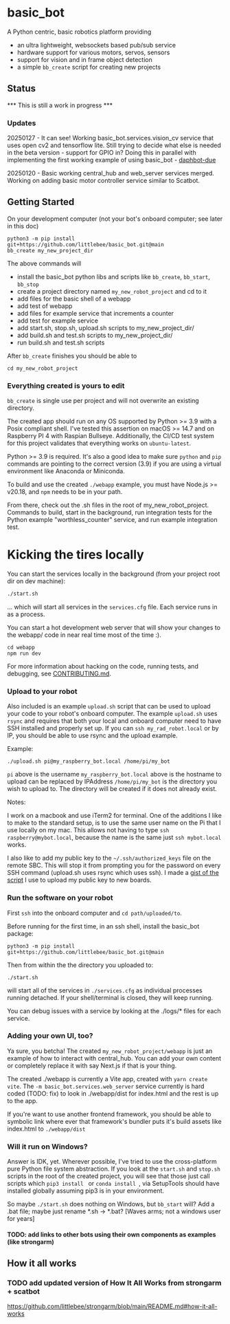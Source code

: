 # basic_bot

A Python centric, basic robotics platform providing
- an ultra lightweight, websockets based pub/sub service
- hardware support for various motors, servos, sensors
- support for vision and in frame object detection
- a simple `bb_create` script for creating new projects

## Status
*** This is still a work in progress ***

### Updates

20250127 - It can see! Working basic_bot.services.vision_cv service that uses open cv2 and tensorflow lite.  Still trying to decide what else is needed in the beta version - support for GPIO in?  Doing this in parallel with implementing the first working example of using basic_bot - [daphbot-due](https://github.com/littlebee/daphbot-due) 


20250120 - Basic working central_hub and web_server services merged.  Working on adding basic motor controller service similar to Scatbot.

## Getting Started
On your development computer (not your bot's onboard computer; see later in this doc)

```shell
python3 -m pip install git+https://github.com/littlebee/basic_bot.git@main
bb_create my_new_project_dir
```
The above commands will
 - install the basic_bot python libs and scripts like `bb_create`, `bb_start`, `bb_stop`
 - create a project directory named `my_new_robot_project` and cd to it
 - add files for the basic shell of a webapp
 - add test of webapp
 - add files for example service that increments a counter
 - add test for example service
 - add start.sh, stop.sh, upload.sh scripts to my_new_project_dir/
 - add build.sh and test.sh scripts to my_new_project_dir/
 - run build.sh and test.sh scripts

 After `bb_create` finishes you should be able to
 ```shell
 cd my_new_robot_project
 ```

### Everything created is yours to edit

`bb_create` is single use per project and will not overwrite an existing directory.

The created app should run on any OS supported by Python >= 3.9 with a Posix compliant shell.  I've tested this assertion on macOS >= 14.7 and on Raspberry PI 4 with Raspian Bullseye.  Additionally, the CI/CD test system for this project validates that everything works on `ubuntu-latest`.  

Python >= 3.9 is required.  It's also a good idea to make sure `python` and `pip` commands are pointing to the correct version (3.9) if you are using a virtual environment like Anaconda or Miniconda. 

To build and use the created `./webapp` example, you must have Node.js >= v20.18, and `npm` needs to be in your path.

From there, check out the .sh files in the root of my_new_robot_project.  Commands to build, start in the background, run integration tests for the Python example "worthless_counter" service, and run example integration test.

# Kicking the tires locally
You can start the services locally in the background (from your project root dir on dev machine):
```sh
./start.sh
```
... which will start all services in the `services.cfg` file.  Each service runs in as a process.  

You can start a hot development web server that will show your changes to the webapp/ code in near real time most of the time :).
```
cd webapp
npm run dev
```

For more information about hacking on the code, running tests, and debugging, see [CONTRIBUTING.md](https://github.com/littlebee/basic_bot/blob/main/CONTRIBUTING.md).


### Upload to your robot

Also included is an example `upload.sh` script that can be used to upload your code to your robot's onboard computer.  The example `upload.sh` uses `rsync` and requires that both your local and onboard computer need to have SSH installed and properly set up.  If you can `ssh my_rad_robot.local` or by IP, you should be able to use rsync and the upload example.

Example:
```
./upload.sh pi@my_raspberry_bot.local /home/pi/my_bot
```
`pi` above is the username
`my_raspberry_bot.local` above is the hostname to upload can be replaced by IPAddress
`/home/pi/my_bot` is the directory you wish to upload to.  The directory will be created if it does not already exist.

Notes:

I work on a macbook and use iTerm2 for terminal.  One of the additions I like to make to the standard setup, is to use the same user name on the Pi that I use locally on my mac.  This allows not having to type `ssh raspberry@mybot.local`, because the name is the same just `ssh mybot.local` works.

I also like to add my public key to the `~/.ssh/authorized_keys` file on the remote SBC. This will stop it from prompting you for the password on every SSH command (upload.sh uses rsync which uses ssh).   I made a [gist of the script](https://gist.github.com/littlebee/b285f0b9d219e56fe29b7248440309a5) I use to upload my public key to new boards.


### Run the software on your robot

First `ssh` into the onboard computer and `cd path/uploaded/to`.

Before running for the first time, in an ssh shell, install the basic_bot package:
```
python3 -m pip install git+https://github.com/littlebee/basic_bot.git@main
```

Then from within the the directory you uploaded to:
```
./start.sh
```
will start all of the services in  `./services.cfg` as individual processes running detached.  If your shell/terminal is closed, they will keep running.

You can debug issues with a service by looking at the ./logs/* files for each service.

### Adding your own UI, too?

Ya sure, you betcha!  The created `my_new_robot_project/webapp` is just an example of how to interact with central_hub.  You can add your own content or completely replace it with say Next.js if that is your thing.

The created ./webapp is currently a Vite app, created with `yarn create vite`.   The `-m basic_bot.services.web_server` service currently is hard coded (TODO: fix) to look in ./webapp/dist for index.html and the rest is up to the app.

If you're want to use another frontend framework, you should be able to symbolic link where ever that framework's bundler puts it's build assets like index.html to `./webapp/dist`

### Will it run on Windows?

 Answer is IDK, yet.  Wherever possible, I've tried to use the cross-platform pure Python file system abstraction.  If you look at the `start.sh` and `stop.sh` scripts in the root of the created project, you will see that those just call scripts which `pip3 install ` or `conda install `, via SetupTools should have installed globally assuming pip3 is in your environment.

 So maybe `./start.sh` does nothing on Windows, but `bb_start` will?  Add a .bat file; maybe just rename *.sh -> *.bat?   [Waves arms; not a windows user for years]


#### TODO: add links to other bots using their own components as examples (like strongarm)



## How it all works


### TODO add updated version of How It All Works from strongarm + scatbot

https://github.com/littlebee/strongarm/blob/main/README.md#how-it-all-works




